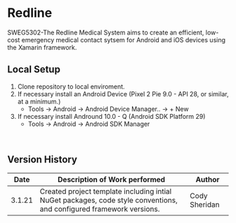 # Redline
SWEG5302-The Redline Medical System aims to create an efficient, low-cost emergency medical contact sytsem for Android and iOS devices using the Xamarin framework.

## Local Setup
1. Clone repository to local enviroment.
2. If necessary install an Android Device (Pixel 2 Pie 9.0 - API 28, or similar, at a minimum.)
   * Tools -> Android -> Android Device Manager.. -> + New
4. If necessary install Andround 10.0 - Q (Android SDK Platform 29)
   * Tools -> Android -> Android SDK Manager
<br>

## Version History
Date | Description of Work performed | Author
-----|-------------------------------|-------
3.1.21| Created project template including intial NuGet packages, code style conventions, and configured framework versions.| Cody Sheridan
